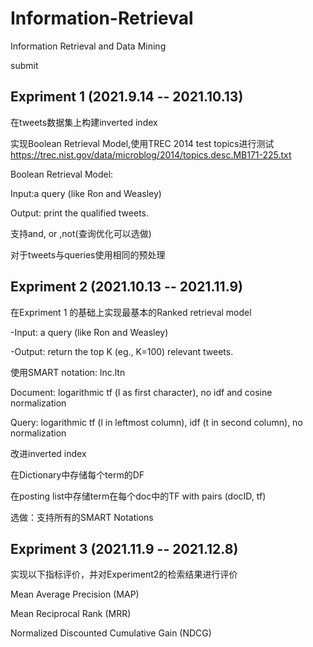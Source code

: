 # Information-Retrieval
Information Retrieval and Data Mining

submit

## Expriment 1 (2021.9.14 -- 2021.10.13)

在tweets数据集上构建inverted index

实现Boolean Retrieval Model,使用TREC 2014 test topics进行测试 https://trec.nist.gov/data/microblog/2014/topics.desc.MB171-225.txt

Boolean Retrieval Model:

Input:a query (like Ron and Weasley)

Output: print the qualified tweets.

支持and, or ,not(查询优化可以选做)

对于tweets与queries使用相同的预处理

## Expriment 2 (2021.10.13 -- 2021.11.9)
  在Expriment 1 的基础上实现最基本的Ranked retrieval model

  -Input: a query (like Ron and Weasley)

  -Output: return the top K (eg., K=100) relevant tweets.

  使用SMART notation: lnc.ltn

  Document: logarithmic tf (l as first character), no idf and cosine normalization

  Query: logarithmic tf (l in leftmost column), idf (t in second column), no normalization

  改进inverted index

  在Dictionary中存储每个term的DF

  在posting list中存储term在每个doc中的TF with pairs (docID, tf)

  选做：支持所有的SMART Notations

## Expriment 3 (2021.11.9 -- 2021.12.8)
实现以下指标评价，并对Experiment2的检索结果进行评价

Mean Average Precision (MAP)

Mean Reciprocal Rank (MRR)

Normalized Discounted Cumulative Gain (NDCG)
